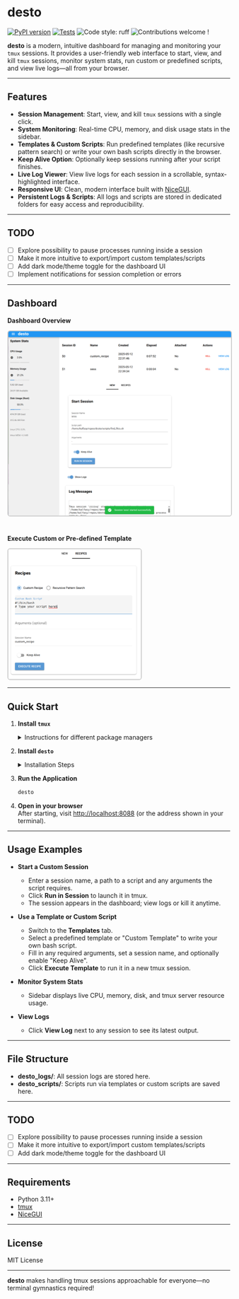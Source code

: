 # desto

[![PyPI version](https://badge.fury.io/py/desto.svg)](https://badge.fury.io/py/desto) [![Tests](https://github.com/kalfasyan/desto/actions/workflows/ci.yml/badge.svg)](https://github.com/kalfasyan/desto/actions/workflows/ci.yml) ![Code style: ruff](https://img.shields.io/badge/code%20style-ruff-blueviolet) ![Contributions welcome](https://img.shields.io/badge/contributions-welcome-brightgreen.svg?style=flat) !

**desto** is a modern, intuitive dashboard for managing and monitoring your `tmux` sessions. It provides a user-friendly web interface to start, view, and kill `tmux` sessions, monitor system stats, run custom or predefined scripts, and view live logs—all from your browser.

---

## Features

- **Session Management**: Start, view, and kill `tmux` sessions with a single click.
- **System Monitoring**: Real-time CPU, memory, and disk usage stats in the sidebar.
- **Templates & Custom Scripts**: Run predefined templates (like recursive pattern search) or write your own bash scripts directly in the browser.
- **Keep Alive Option**: Optionally keep sessions running after your script finishes.
- **Live Log Viewer**: View live logs for each session in a scrollable, syntax-highlighted interface.
- **Responsive UI**: Clean, modern interface built with [NiceGUI](https://nicegui.io/).
- **Persistent Logs & Scripts**: All logs and scripts are stored in dedicated folders for easy access and reproducibility.

---

## TODO

- [ ] Explore possibility to pause processes running inside a session
- [ ] Make it more intuitive to export/import custom templates/scripts
- [ ] Add dark mode/theme toggle for the dashboard UI
- [ ] Implement notifications for session completion or errors

---

## Dashboard


<div align="left">

**Dashboard Overview**

<img src="images/dashboard.png" alt="Dashboard Screenshot" title="Desto Dashboard" width="700" style="border:2px solid #ccc; border-radius:6px; margin-bottom:24px;"/>


**Execute Custom or Pre-defined Template**

<img src="images/custom_template.png" alt="Custom Template" title="Custom Template" width="300" style="border:2px solid #ccc; border-radius:6px;"/>

</div>

---

## Quick Start

1. **Install `tmux`**  
   <details>
   <summary>Instructions for different package managers</summary>

   - **Debian/Ubuntu**  
     ```bash
     sudo apt install tmux
     ```
   - **Almalinux/Fedora**  
     ```bash
     sudo dnf install tmux
     ```
   - **Arch Linux**  
     ```bash
     sudo pacman -S tmux
     ```
   </details>

2. **Install `desto`**  
   <details>
   <summary>Installation Steps</summary>

   - With [uv](https://github.com/astral-sh/uv):
     ```bash
     uv add desto
     ```
   - With pip:
     ```bash
     pip install desto
     # or
     uv pip install desto
     ```
   </details>

3. **Run the Application**  
   ```bash
   desto
   ```

4. **Open in your browser**  
   After starting, visit [http://localhost:8088](http://localhost:8088) (or the address shown in your terminal).

---

## Usage Examples

- **Start a Custom Session**  
  - Enter a session name, a path to a script and any arguments the script requires.
  - Click **Run in Session** to launch it in tmux.
  - The session appears in the dashboard; view logs or kill it anytime.

- **Use a Template or Custom Script**  
  - Switch to the **Templates** tab.
  - Select a predefined template or "Custom Template" to write your own bash script.
  - Fill in any required arguments, set a session name, and optionally enable "Keep Alive".
  - Click **Execute Template** to run it in a new tmux session.

- **Monitor System Stats**  
  - Sidebar displays live CPU, memory, disk, and tmux server resource usage.

- **View Logs**  
  - Click **View Log** next to any session to see its latest output.

---

## File Structure

- **desto_logs/**: All session logs are stored here.
- **desto_scripts/**: Scripts run via templates or custom scripts are saved here.

---

## TODO

- [ ] Explore possibility to pause processes running inside a session
- [ ] Make it more intuitive to export/import custom templates/scripts
- [ ] Add dark mode/theme toggle for the dashboard UI

---

## Requirements

- Python 3.11+
- [tmux](https://github.com/tmux/tmux)
- [NiceGUI](https://nicegui.io/)

---

## License

MIT License

---

**desto** makes handling tmux sessions approachable for everyone—no terminal gymnastics required!
